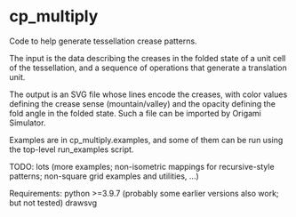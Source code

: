 # cp_multiply

Code to help generate tessellation crease patterns.

The input is the data describing the creases in the folded state of a unit cell of the tessellation, and a sequence of operations that generate a translation unit.

The output is an SVG file whose lines encode the creases, with color values defining the crease sense (mountain/valley) and the opacity defining the fold angle in the folded state. Such a file can be imported by Origami Simulator.

Examples are in cp_multiply.examples, and some of them can be run using the top-level run_examples script. 

TODO: lots (more examples; non-isometric mappings for recursive-style patterns; non-square grid examples and utilities, ...)

Requirements: 
python >=3.9.7 (probably some earlier versions also work; but not tested)
drawsvg


